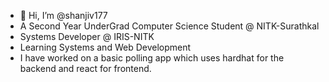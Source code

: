 - 👋 Hi, I’m @shanjiv177
- A Second Year UnderGrad Computer Science Student @ NITK-Surathkal
- Systems Developer @ IRIS-NITK
- Learning Systems and Web Development
- I have worked on a basic polling app which uses hardhat for the backend and react for frontend.
